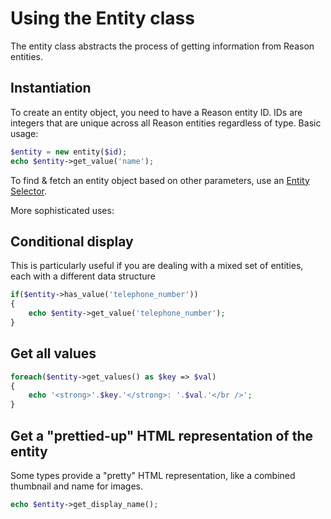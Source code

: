 # Using the Entity class

The entity class abstracts the process of getting information from Reason entities.

## Instantiation

To create an entity object, you need to have a Reason entity ID. IDs are integers that are unique across all Reason entities regardless of type. Basic usage:

```php
$entity = new entity($id);
echo $entity->get_value('name');
```

To find & fetch an entity object based on other parameters, use an [Entity Selector](entity_selector.md).

More sophisticated uses:

## Conditional display

This is particularly useful if you are dealing with a mixed set of entities, each with a different data structure

```php
if($entity->has_value('telephone_number'))
{
	echo $entity->get_value('telephone_number');
}
```

## Get all values

```php
foreach($entity->get_values() as $key => $val)
{
	echo '<strong>'.$key.'</strong>: '.$val.'</br />';
}
```

## Get a "prettied-up" HTML representation of the entity

Some types provide a "pretty" HTML representation, like a combined thumbnail and name for images.

```php
echo $entity->get_display_name();
```
